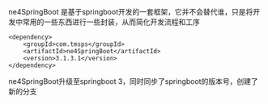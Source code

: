 ne4SpringBoot 是基于springboot开发的一套框架，它并不会替代谁，只是将开发中常用的一些东西进行一些封装，从而简化开发流程和工序
```
<dependency>
    <groupId>com.tmsps</groupId>
    <artifactId>ne4SpringBoot</artifactId>
    <version>3.1.3.1</version>
</dependency>
```
ne4SpringBoot升级至springboot 3，同时同步了springboot的版本号，创建了新的分支
```
```